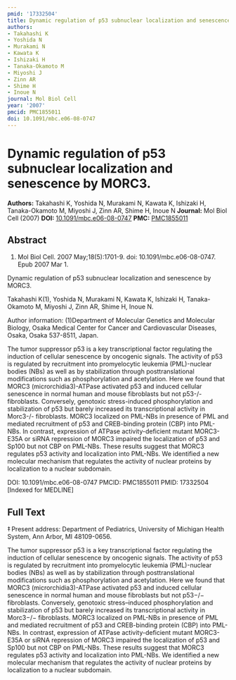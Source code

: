```yaml
---
pmid: '17332504'
title: Dynamic regulation of p53 subnuclear localization and senescence by MORC3.
authors:
- Takahashi K
- Yoshida N
- Murakami N
- Kawata K
- Ishizaki H
- Tanaka-Okamoto M
- Miyoshi J
- Zinn AR
- Shime H
- Inoue N
journal: Mol Biol Cell
year: '2007'
pmcid: PMC1855011
doi: 10.1091/mbc.e06-08-0747
---
```


# Dynamic regulation of p53 subnuclear localization and senescence by MORC3.
**Authors:** Takahashi K, Yoshida N, Murakami N, Kawata K, Ishizaki H, Tanaka-Okamoto M, Miyoshi J, Zinn AR, Shime H, Inoue N
**Journal:** Mol Biol Cell (2007)
**DOI:** [10.1091/mbc.e06-08-0747](https://doi.org/10.1091/mbc.e06-08-0747)
**PMC:** [PMC1855011](https://www.ncbi.nlm.nih.gov/pmc/articles/PMC1855011/)

## Abstract

1. Mol Biol Cell. 2007 May;18(5):1701-9. doi: 10.1091/mbc.e06-08-0747. Epub 2007 
Mar 1.

Dynamic regulation of p53 subnuclear localization and senescence by MORC3.

Takahashi K(1), Yoshida N, Murakami N, Kawata K, Ishizaki H, Tanaka-Okamoto M, 
Miyoshi J, Zinn AR, Shime H, Inoue N.

Author information:
(1)Department of Molecular Genetics and Molecular Biology, Osaka Medical Center 
for Cancer and Cardiovascular Diseases, Osaka, Osaka 537-8511, Japan.

The tumor suppressor p53 is a key transcriptional factor regulating the 
induction of cellular senescence by oncogenic signals. The activity of p53 is 
regulated by recruitment into promyelocytic leukemia (PML)-nuclear bodies (NBs) 
as well as by stabilization through posttranslational modifications such as 
phosphorylation and acetylation. Here we found that MORC3 (microrchidia3)-ATPase 
activated p53 and induced cellular senescence in normal human and mouse 
fibroblasts but not p53-/- fibroblasts. Conversely, genotoxic stress-induced 
phosphorylation and stabilization of p53 but barely increased its 
transcriptional activity in Morc3-/- fibroblasts. MORC3 localized on PML-NBs in 
presence of PML and mediated recruitment of p53 and CREB-binding protein (CBP) 
into PML-NBs. In contrast, expression of ATPase activity-deficient mutant 
MORC3-E35A or siRNA repression of MORC3 impaired the localization of p53 and 
Sp100 but not CBP on PML-NBs. These results suggest that MORC3 regulates p53 
activity and localization into PML-NBs. We identified a new molecular mechanism 
that regulates the activity of nuclear proteins by localization to a nuclear 
subdomain.

DOI: 10.1091/mbc.e06-08-0747
PMCID: PMC1855011
PMID: 17332504 [Indexed for MEDLINE]

## Full Text

‡ Present address: Department of Pediatrics, University of Michigan Health System, Ann Arbor, MI 48109-0656.

The tumor suppressor p53 is a key transcriptional factor regulating the induction of cellular senescence by oncogenic signals. The activity of p53 is regulated by recruitment into promyelocytic leukemia (PML)-nuclear bodies (NBs) as well as by stabilization through posttranslational modifications such as phosphorylation and acetylation. Here we found that MORC3 (microrchidia3)-ATPase activated p53 and induced cellular senescence in normal human and mouse fibroblasts but not p53−/− fibroblasts. Conversely, genotoxic stress–induced phosphorylation and stabilization of p53 but barely increased its transcriptional activity in Morc3−/− fibroblasts. MORC3 localized on PML-NBs in presence of PML and mediated recruitment of p53 and CREB-binding protein (CBP) into PML-NBs. In contrast, expression of ATPase activity-deficient mutant MORC3-E35A or siRNA repression of MORC3 impaired the localization of p53 and Sp100 but not CBP on PML-NBs. These results suggest that MORC3 regulates p53 activity and localization into PML-NBs. We identified a new molecular mechanism that regulates the activity of nuclear proteins by localization to a nuclear subdomain.
